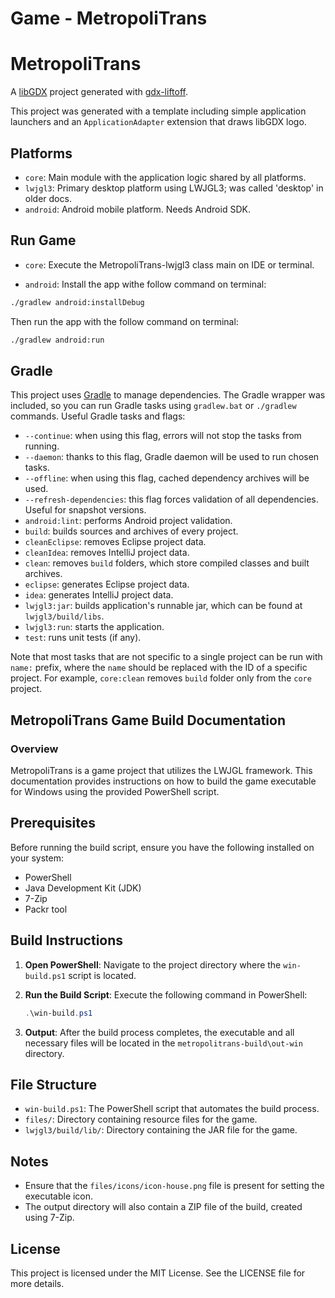 # Game - MetropoliTrans

# MetropoliTrans

A [libGDX](https://libgdx.com/) project generated with [gdx-liftoff](https://github.com/libgdx/gdx-liftoff).

This project was generated with a template including simple application launchers and an `ApplicationAdapter` extension that draws libGDX logo.

## Platforms

- `core`: Main module with the application logic shared by all platforms.
- `lwjgl3`: Primary desktop platform using LWJGL3; was called 'desktop' in older docs.
- `android`: Android mobile platform. Needs Android SDK.

## Run Game

- `core`: Execute the MetropoliTrans-lwjgl3 class main on IDE or terminal.

- `android`: Install the app withe follow command on terminal:

```bash
./gradlew android:installDebug
```

Then run the app with the follow command on terminal:

```bash
./gradlew android:run
```

## Gradle

This project uses [Gradle](https://gradle.org/) to manage dependencies.
The Gradle wrapper was included, so you can run Gradle tasks using `gradlew.bat` or `./gradlew` commands.
Useful Gradle tasks and flags:

- `--continue`: when using this flag, errors will not stop the tasks from running.
- `--daemon`: thanks to this flag, Gradle daemon will be used to run chosen tasks.
- `--offline`: when using this flag, cached dependency archives will be used.
- `--refresh-dependencies`: this flag forces validation of all dependencies. Useful for snapshot versions.
- `android:lint`: performs Android project validation.
- `build`: builds sources and archives of every project.
- `cleanEclipse`: removes Eclipse project data.
- `cleanIdea`: removes IntelliJ project data.
- `clean`: removes `build` folders, which store compiled classes and built archives.
- `eclipse`: generates Eclipse project data.
- `idea`: generates IntelliJ project data.
- `lwjgl3:jar`: builds application's runnable jar, which can be found at `lwjgl3/build/libs`.
- `lwjgl3:run`: starts the application.
- `test`: runs unit tests (if any).

Note that most tasks that are not specific to a single project can be run with `name:` prefix, where the `name` should be replaced with the ID of a specific project.
For example, `core:clean` removes `build` folder only from the `core` project.

## MetropoliTrans Game Build Documentation

### Overview
MetropoliTrans is a game project that utilizes the LWJGL framework. This documentation provides instructions on how to build the game executable for Windows using the provided PowerShell script.

## Prerequisites
Before running the build script, ensure you have the following installed on your system:
- PowerShell
- Java Development Kit (JDK)
- 7-Zip
- Packr tool

## Build Instructions
1. **Open PowerShell**: Navigate to the project directory where the `win-build.ps1` script is located.

2. **Run the Build Script**: Execute the following command in PowerShell:
   ```powershell
   .\win-build.ps1
   ```

3. **Output**: After the build process completes, the executable and all necessary files will be located in the `metropolitrans-build\out-win` directory.

## File Structure
- `win-build.ps1`: The PowerShell script that automates the build process.
- `files/`: Directory containing resource files for the game.
- `lwjgl3/build/lib/`: Directory containing the JAR file for the game.

## Notes
- Ensure that the `files/icons/icon-house.png` file is present for setting the executable icon.
- The output directory will also contain a ZIP file of the build, created using 7-Zip.

## License
This project is licensed under the MIT License. See the LICENSE file for more details.
